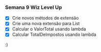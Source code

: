 ### Semana 9 Wiz Level Up

- [x] Crie novos métodos de extensão
- [x] Crie uma nova extensão para List
- [x] Calcular o ValorTotal usando lambda
- [x] Calcular TotalDeImpostos usando lambda

:)
